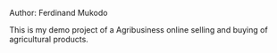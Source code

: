 Author: Ferdinand Mukodo

This is my demo project of a Agribusiness online selling and buying of agricultural products.
